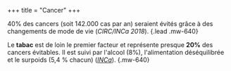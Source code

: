 +++
title = "Cancer"
+++

40% des cancers (soit 142.000 cas par an) seraient évités grâce à des changements de mode de vie (*CIRC/INCa 2018*).
{.lead .mw-640}

Le **tabac** est de loin le premier facteur et représente presque **20%** des cancers évitables. Il est suivi par l'alcool (8%), l'alimentation déséquilibrée et le surpoids (5,4 % chacun) (*[INCa](https://www.e-cancer.fr/Professionnels-de-sante/Facteurs-de-risque-et-de-protection/Hierarchie-des-risques)*).
{.mw-640}
